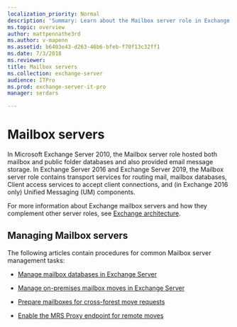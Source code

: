 ```yaml
---
localization_priority: Normal
description: 'Summary: Learn about the Mailbox server role in Exchange Server'
ms.topic: overview
author: mattpennathe3rd
ms.author: v-mapenn
ms.assetid: b6403e43-d263-46b6-bfeb-f70f13c32ff1
ms.date: 7/3/2018
ms.reviewer: 
title: Mailbox servers
ms.collection: exchange-server
audience: ITPro
ms.prod: exchange-server-it-pro
manager: serdars

---
```


# Mailbox servers

In Microsoft Exchange Server 2010, the Mailbox server role hosted both mailbox and public folder databases and also provided email message storage. In Exchange Server 2016 and Exchange Server 2019, the Mailbox server role contains transport services for routing mail, mailbox databases, Client access services to accept client connections, and (in Exchange 2016 only) Unified Messaging (UM) components.

For more information about Exchange mailbox servers and how they complement other server roles, see [Exchange architecture](../../architecture/architecture.md).

## Managing Mailbox servers

The following articles contain procedures for common Mailbox server management tasks:

- [Manage mailbox databases in Exchange Server](manage-databases.md)

- [Manage on-premises mailbox moves in Exchange Server](manage-mailbox-moves.md)

- [Prepare mailboxes for cross-forest move requests](prep-mailboxes-for-cross-forest-moves.md)

- [Enable the MRS Proxy endpoint for remote moves](mrs-proxy-endpoint.md)
